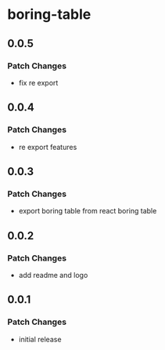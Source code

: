 # boring-table

## 0.0.5

### Patch Changes

- fix re export

## 0.0.4

### Patch Changes

- re export features

## 0.0.3

### Patch Changes

- export boring table from react boring table

## 0.0.2

### Patch Changes

- add readme and logo

## 0.0.1

### Patch Changes

- initial release
